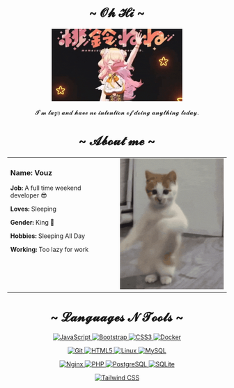 <h1 align="center">~ 𝓞𝓱 𝓗𝓲 ~</h1>

<div align="center">
  <img src="https://github.com/vouzmevoyez/vouzmevoyez/blob/main/nenechi-crop.gif" width="300"/>
</div>

<p align="center">𝓘'𝓶 𝓵𝓪𝔃𝔶 𝓪𝓷𝓭 𝓱𝓪𝓿𝓮 𝓷𝓸 𝓲𝓷𝓽𝓮𝓷𝓽𝓲𝓸𝓷 𝓸𝓯 𝓭𝓸𝓲𝓷𝓰 𝓪𝓷𝔂𝓽𝓱𝓲𝓷𝓰 𝓽𝓸𝓭𝓪𝔂.</p>

<h1 align="center">~ 𝓐𝓫𝓸𝓾𝓽 𝓶𝓮 ~</h1>

<div align="center">
<table width="100%">
  <tr>
    <td style="width: 50%; vertical-align: top; padding-right: 20px;">
      <h3>Name: Vouz</h3>
      <p><strong>Job:</strong> A full time weekend developer 😎</p>
      <p><strong>Loves:</strong> Sleeping</p>
      <p><strong>Gender:</strong> King 👑</p>
      <p><strong>Hobbies:</strong> Sleeping All Day</p>
      <p><strong>Working:</strong> Too lazy for work</p>
    </td>
    <td style="width: 50%; vertical-align: top; text-align: center;">
      <img src="https://github.com/vouzmevoyez/vouzmevoyez/blob/main/IMG_3130.gif" width="300"/>
    </td>
  </tr>
</table>
</div>


<h1 align="center">~ 𝓛𝓪𝓷𝓰𝓾𝓪𝓰𝓮𝓼 𝓝 𝓣𝓸𝓸𝓵𝓼 ~</h1>

<p align="center">
  <a href='https://developer.mozilla.org/en-US/docs/Web/JavaScript' target="_blank" rel="noreferrer">
    <img alt='JavaScript' src='https://img.shields.io/badge/JavaScript-F7DF1E?style=for-the-badge&logo=JavaScript&logoColor=000000&labelColor=F7DF1E&color=F7DF1E'/>
  </a>
  <a href='https://getbootstrap.com' target="_blank" rel="noreferrer">
    <img alt='Bootstrap' src='https://img.shields.io/badge/Bootstrap-563D7C?style=for-the-badge&logo=Bootstrap&logoColor=FFFFFF&labelColor=563D7C&color=563D7C'/>
  </a>
  <a href='https://www.w3schools.com/css/' target="_blank" rel="noreferrer">
    <img alt='CSS3' src='https://img.shields.io/badge/CSS3-1572B6?style=for-the-badge&logo=CSS3&logoColor=FFFFFF&labelColor=1572B6&color=1572B6'/>
  </a>
  <a href='https://www.docker.com/' target="_blank" rel="noreferrer">
    <img alt='Docker' src='https://img.shields.io/badge/Docker-2496ED?style=for-the-badge&logo=Docker&logoColor=FFFFFF&labelColor=2496ED&color=2496ED'/>
  </a>
</p>

<p align="center">
  <a href='https://git-scm.com/' target="_blank" rel="noreferrer">
    <img alt='Git' src='https://img.shields.io/badge/Git-F05032?style=for-the-badge&logo=Git&logoColor=FFFFFF&labelColor=F05032&color=F05032'/>
  </a>
  <a href='https://www.w3.org/html/' target="_blank" rel="noreferrer">
    <img alt='HTML5' src='https://img.shields.io/badge/HTML5-E34F26?style=for-the-badge&logo=HTML5&logoColor=FFFFFF&labelColor=E34F26&color=E34F26'/>
  </a>
  <a href='https://www.linux.org/' target="_blank" rel="noreferrer">
    <img alt='Linux' src='https://img.shields.io/badge/Linux-FCC624?style=for-the-badge&logo=Linux&logoColor=000000&labelColor=FCC624&color=FCC624'/>
  </a>
  <a href='https://www.mysql.com/' target="_blank" rel="noreferrer">
    <img alt='MySQL' src='https://img.shields.io/badge/MySQL-4479A1?style=for-the-badge&logo=MySQL&logoColor=FFFFFF&labelColor=4479A1&color=4479A1'/>
  </a>
</p>

<p align="center">
  <a href='https://www.nginx.com' target="_blank" rel="noreferrer">
    <img alt='Nginx' src='https://img.shields.io/badge/Nginx-009639?style=for-the-badge&logo=Nginx&logoColor=FFFFFF&labelColor=009639&color=009639'/>
  </a>
  <a href='https://www.php.net' target="_blank" rel="noreferrer">
    <img alt='PHP' src='https://img.shields.io/badge/PHP-777BB4?style=for-the-badge&logo=PHP&logoColor=FFFFFF&labelColor=777BB4&color=777BB4'/>
  </a>
  <a href='https://www.postgresql.org' target="_blank" rel="noreferrer">
    <img alt='PostgreSQL' src='https://img.shields.io/badge/PostgreSQL-336791?style=for-the-badge&logo=PostgreSQL&logoColor=FFFFFF&labelColor=336791&color=336791'/>
  </a>
  <a href='https://www.sqlite.org/' target="_blank" rel="noreferrer">
    <img alt='SQLite' src='https://img.shields.io/badge/SQLite-003B57?style=for-the-badge&logo=SQLite&logoColor=FFFFFF&labelColor=003B57&color=003B57'/>
  </a>
</p>

<p align="center">
  <a href='https://tailwindcss.com/' target="_blank" rel="noreferrer">
    <img alt='Tailwind CSS' src='https://img.shields.io/badge/Tailwind%20CSS-06B6D4?style=for-the-badge&logo=TailwindCSS&logoColor=FFFFFF&labelColor=06B6D4&color=06B6D4'/>
  </a>
</p>



